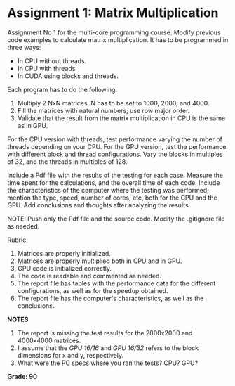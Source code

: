 # Assignment 1: Matrix Multiplication

Assignment No 1 for the multi-core programming course. Modify previous code examples to calculate matrix multiplication. It has to be programmed in three ways:

- In CPU without threads.
- In CPU with threads.
- In CUDA using blocks and threads.

Each program has to do the following:

1. Multiply 2 NxN matrices. N has to be set to 1000, 2000, and 4000.
2. Fill the matrices with natural numbers; use row major order.
3. Validate that the result from the matrix multiplication in CPU is the same as in GPU.

For the CPU version with threads, test performance varying the number of threads depending on your CPU. For the GPU version, test the performance with different block and thread configurations. Vary the blocks in multiples of 32, and the threads in multiples of 128. 

Include a Pdf file with the results of the testing for each case. Measure the time spent for the calculations, and the overall time of each code. Include the characteristics of the computer where the testing was performed; mention the type, speed, number of cores, etc, both for the CPU and the GPU. Add conclusions and thoughts after analyzing the results.

NOTE: Push only the Pdf file and the source code. Modify the .gitignore file as needed.

Rubric:

1. Matrices are properly initialized.
2. Matrices are properly multiplied both in CPU and in GPU.
3. GPU code is initialized correctly.
4. The code is readable and commented as needed.
5. The report file has tables with the performance data for the different configurations, as well as for the speedup obtained.
6. The report file has the computer's characteristics, as well as the conclusions.

**NOTES**

1. The report is missing the test results for the 2000x2000 and 4000x4000 matrices.
2. I assume that the *GPU 16/16* and *GPU 16/32* refers to the block dimensions for x and y, respectively.
3. What were the PC specs where you ran the tests? CPU? GPU?

**Grade: 90**